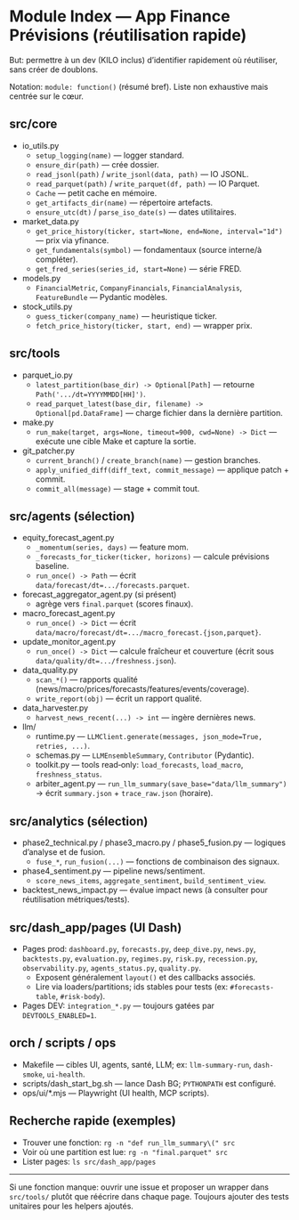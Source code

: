 # Module Index — App Finance Prévisions (réutilisation rapide)

But: permettre à un dev (KILO inclus) d’identifier rapidement où réutiliser, sans créer de doublons.

Notation: `module: function()` (résumé bref). Liste non exhaustive mais centrée sur le cœur.

## src/core

- io_utils.py
  - `setup_logging(name)` — logger standard.
  - `ensure_dir(path)` — crée dossier.
  - `read_jsonl(path)` / `write_jsonl(data, path)` — IO JSONL.
  - `read_parquet(path)` / `write_parquet(df, path)` — IO Parquet.
  - `Cache` — petit cache en mémoire.
  - `get_artifacts_dir(name)` — répertoire artefacts.
  - `ensure_utc(dt)` / `parse_iso_date(s)` — dates utilitaires.
- market_data.py
  - `get_price_history(ticker, start=None, end=None, interval="1d")` — prix via yfinance.
  - `get_fundamentals(symbol)` — fondamentaux (source interne/à compléter).
  - `get_fred_series(series_id, start=None)` — série FRED.
- models.py
  - `FinancialMetric`, `CompanyFinancials`, `FinancialAnalysis`, `FeatureBundle` — Pydantic modèles.
- stock_utils.py
  - `guess_ticker(company_name)` — heuristique ticker.
  - `fetch_price_history(ticker, start, end)` — wrapper prix.

## src/tools

- parquet_io.py
  - `latest_partition(base_dir) -> Optional[Path]` — retourne `Path('.../dt=YYYYMMDD[HH]')`.
  - `read_parquet_latest(base_dir, filename) -> Optional[pd.DataFrame]` — charge fichier dans la dernière partition.
- make.py
  - `run_make(target, args=None, timeout=900, cwd=None) -> Dict` — exécute une cible Make et capture la sortie.
- git_patcher.py
  - `current_branch()` / `create_branch(name)` — gestion branches.
  - `apply_unified_diff(diff_text, commit_message)` — applique patch + commit.
  - `commit_all(message)` — stage + commit tout.

## src/agents (sélection)

- equity_forecast_agent.py
  - `_momentum(series, days)` — feature mom.
  - `_forecasts_for_ticker(ticker, horizons)` — calcule prévisions baseline.
  - `run_once() -> Path` — écrit `data/forecast/dt=.../forecasts.parquet`.
- forecast_aggregator_agent.py (si présent)
  - agrège vers `final.parquet` (scores finaux).
- macro_forecast_agent.py
  - `run_once() -> Dict` — écrit `data/macro/forecast/dt=.../macro_forecast.{json,parquet}`.
- update_monitor_agent.py
  - `run_once() -> Dict` — calcule fraîcheur et couverture (écrit sous `data/quality/dt=.../freshness.json`).
- data_quality.py
  - `scan_*()` — rapports qualité (news/macro/prices/forecasts/features/events/coverage).
  - `write_report(obj)` — écrit un rapport qualité.
- data_harvester.py
  - `harvest_news_recent(...) -> int` — ingère dernières news.
- llm/
  - runtime.py — `LLMClient.generate(messages, json_mode=True, retries, ...)`.
  - schemas.py — `LLMEnsembleSummary`, `Contributor` (Pydantic).
  - toolkit.py — tools read‑only: `load_forecasts`, `load_macro`, `freshness_status`.
  - arbiter_agent.py — `run_llm_summary(save_base="data/llm_summary")` → écrit `summary.json` + `trace_raw.json` (horaire).

## src/analytics (sélection)

- phase2_technical.py / phase3_macro.py / phase5_fusion.py — logiques d’analyse et de fusion.
  - `fuse_*`, `run_fusion(...)` — fonctions de combinaison des signaux.
- phase4_sentiment.py — pipeline news/sentiment.
  - `score_news_items`, `aggregate_sentiment`, `build_sentiment_view`.
- backtest_news_impact.py — évalue impact news (à consulter pour réutilisation métriques/tests).

## src/dash_app/pages (UI Dash)

- Pages prod: `dashboard.py`, `forecasts.py`, `deep_dive.py`, `news.py`, `backtests.py`, `evaluation.py`, `regimes.py`, `risk.py`, `recession.py`, `observability.py`, `agents_status.py`, `quality.py`.
  - Exposent généralement `layout()` et des callbacks associés.
  - Lire via loaders/partitions; ids stables pour tests (ex: `#forecasts-table`, `#risk-body`).
- Pages DEV: `integration_*.py` — toujours gatées par `DEVTOOLS_ENABLED=1`.

## orch / scripts / ops

- Makefile — cibles UI, agents, santé, LLM; ex: `llm-summary-run`, `dash-smoke`, `ui-health`.
- scripts/dash_start_bg.sh — lance Dash BG; `PYTHONPATH` est configuré.
- ops/ui/*.mjs — Playwright (UI health, MCP scripts).

## Recherche rapide (exemples)

- Trouver une fonction: `rg -n "def run_llm_summary\(" src`
- Voir où une partition est lue: `rg -n "final.parquet" src`
- Lister pages: `ls src/dash_app/pages`

---

Si une fonction manque: ouvrir une issue et proposer un wrapper dans `src/tools/` plutôt que réécrire dans chaque page. Toujours ajouter des tests unitaires pour les helpers ajoutés.

